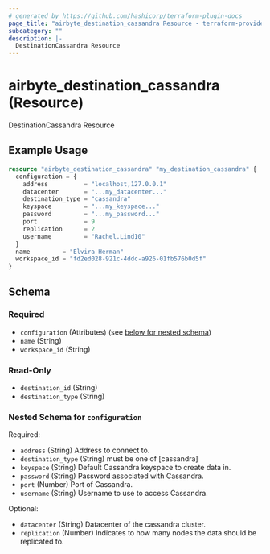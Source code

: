 ```yaml
---
# generated by https://github.com/hashicorp/terraform-plugin-docs
page_title: "airbyte_destination_cassandra Resource - terraform-provider-airbyte"
subcategory: ""
description: |-
  DestinationCassandra Resource
---
```


# airbyte_destination_cassandra (Resource)

DestinationCassandra Resource

## Example Usage

```terraform
resource "airbyte_destination_cassandra" "my_destination_cassandra" {
  configuration = {
    address          = "localhost,127.0.0.1"
    datacenter       = "...my_datacenter..."
    destination_type = "cassandra"
    keyspace         = "...my_keyspace..."
    password         = "...my_password..."
    port             = 9
    replication      = 2
    username         = "Rachel.Lind10"
  }
  name         = "Elvira Herman"
  workspace_id = "fd2ed028-921c-4ddc-a926-01fb576b0d5f"
}
```

<!-- schema generated by tfplugindocs -->
## Schema

### Required

- `configuration` (Attributes) (see [below for nested schema](#nestedatt--configuration))
- `name` (String)
- `workspace_id` (String)

### Read-Only

- `destination_id` (String)
- `destination_type` (String)

<a id="nestedatt--configuration"></a>
### Nested Schema for `configuration`

Required:

- `address` (String) Address to connect to.
- `destination_type` (String) must be one of [cassandra]
- `keyspace` (String) Default Cassandra keyspace to create data in.
- `password` (String) Password associated with Cassandra.
- `port` (Number) Port of Cassandra.
- `username` (String) Username to use to access Cassandra.

Optional:

- `datacenter` (String) Datacenter of the cassandra cluster.
- `replication` (Number) Indicates to how many nodes the data should be replicated to.


